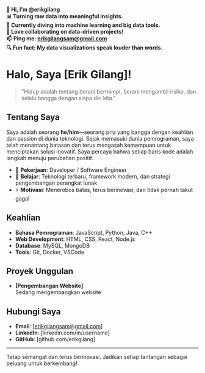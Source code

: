 **👋 Hi, I’m @erikgilang**  
   **📊 Turning raw data into meaningful insights.**  
   **🌱 Currently diving into machine learning and big data tools.**  
   **🤝 Love collaborating on data-driven projects!**  
   **📫 Ping me: erikgilangsam@gmail.com**  
   **🔍 Fun fact: My data visualizations speak louder than words.**  




# Halo, Saya [Erik Gilang]!

> "Hidup adalah tentang berani bermimpi, berani mengambil risiko, dan selalu bangga dengan siapa diri kita."

## Tentang Saya

Saya adalah seorang **he/him**—seorang pria yang bangga dengan keahlian dan passion di dunia teknologi. Sejak memasuki dunia pemrograman, saya telah menantang batasan dan terus mengasah kemampuan untuk menciptakan solusi inovatif. Saya percaya bahwa setiap baris kode adalah langkah menuju perubahan positif.

- 🔭 **Pekerjaan**: Developer / Software Engineer
- 🌱 **Belajar**: Teknologi terbaru, framework modern, dan strategi pengembangan perangkat lunak
- ⚡ **Motivasi**: Menerobos batas, terus berinovasi, dan tidak pernah takut gagal

## Keahlian

- **Bahasa Pemrograman**: JavaScript, Python, Java, C++
- **Web Development**: HTML, CSS, React, Node.js
- **Database**: MySQL, MongoDB
- **Tools**: Git, Docker, VSCode

## Proyek Unggulan

- **[Pengembangan Website]**  
  Sedang mengembangkan website

## Hubungi Saya

- **Email**: [erikgilangsam@gmail.com]
- **LinkedIn**: [linkedin.com/in/username]
- **GitHub**: [github.com/erikgilang]

---

Tetap semangat dan terus berinovasi. Jadikan setiap tantangan sebagai peluang untuk berkembang!
